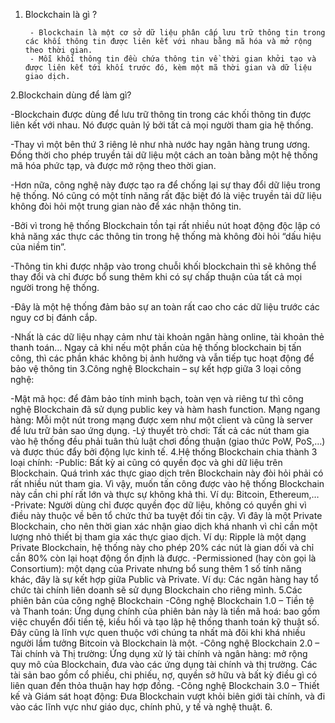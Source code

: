 1. Blockchain là gì ?
        
        - Blockchain là một cơ sở dữ liệu phân cấp lưu trữ thông tin trong các khối thông tin được liên kết với nhau bằng mã hóa và mở rộng theo thời gian. 
        - Mỗi khối thông tin đều chứa thông tin về thời gian khởi tạo và được liên kết tới khối trước đó, kèm một mã thời gian và dữ liệu giao dịch.
        
2.Blockchain dùng để làm gì?

-Blockchain được dùng để lưu trữ thông tin trong các khối thông tin được liên kết với nhau. Nó được quản lý bởi tất cả mọi người tham gia hệ thống.

-Thay vì một bên thứ 3 riêng lẻ như nhà nước hay ngân hàng trung ương. Đồng thời cho phép truyền tải dữ liệu một cách an toàn bằng một hệ thống mã hóa phức tạp, và được mở rộng theo thời gian.

-Hơn nữa, công nghệ này được tạo ra để chống lại sự thay đổi dữ liệu trong hệ thống. Nó cũng có một tính năng rất đặc biệt đó là việc truyền tải dữ liệu không đòi hỏi một trung gian nào để xác nhận thông tin.

-Bởi vì trong hệ thống Blockchain tồn tại rất nhiều nút hoạt động độc lập có khả năng xác thực các thông tin trong hệ thống mà không đòi hỏi “dấu hiệu của niềm tin”.

-Thông tin khi được nhập vào trong chuỗi khối blockchain thì sẽ không thể thay đổi và chỉ được bổ sung thêm khi có sự chấp thuận của tất cả mọi người trong hệ thống.

-Đây là một hệ thống đảm bảo sự an toàn rất cao cho các dữ liệu trước các nguy cơ bị đánh cắp.

-Nhất là các dữ liệu nhạy cảm như tài khoản ngân hàng online, tài khoản thẻ thanh toán… Ngay cả khi nếu một phần của hệ thống blockchain bị tấn công, thì các phần khác không bị ảnh hưởng và vẫn tiếp tục hoạt động để bảo vệ thông tin
3.Công nghệ Blockchain – sự kết hợp giữa 3 loại công nghệ:

-Mật mã học: để đảm bảo tính minh bạch, toàn vẹn và riêng tư thì công nghệ Blockchain đã sử dụng public key và hàm hash function.
Mạng ngang hàng: Mỗi một nút trong mạng được xem như một client và cũng là server để lưu trữ bản sao ứng dụng.
-Lý thuyết trò chơi: Tất cả các nút tham gia vào hệ thống đều phải tuân thủ luật chơi đồng thuận (giao thức PoW, PoS,…) và được thúc đẩy bởi động lực kinh tế.
4.Hệ thống Blockchain chia thành 3 loại chính:
-Public: Bất kỳ ai cũng có quyền đọc và ghi dữ liệu trên Blockchain. Quá trình xác thực giao dịch trên Blockchain này đòi hỏi phải có rất nhiều nút tham gia. Vì vậy, muốn tấn công được vào hệ thống Blockchain này cần chi phí rất lớn và thực sự không khả thi. Ví dụ: Bitcoin, Ethereum,…
-Private: Người dùng chỉ được quyền đọc dữ liệu, không có quyền ghi vì điều này thuộc về bên tổ chức thứ ba tuyệt đối tin cậy. Vì đây là một Private Blockchain, cho nên thời gian xác nhận giao dịch khá nhanh vì chỉ cần một lượng nhỏ thiết bị tham gia xác thực giao dịch. Ví dụ: Ripple là một dạng Private Blockchain, hệ thống này cho phép 20% các nút là gian dối và chỉ cần 80% còn lại hoạt động ổn định là được.
-Permissioned (hay còn gọi là Consortium): một dạng của Private nhưng bổ sung thêm 1 số tính năng khác, đây là sự kết hợp giữa Public và Private. Ví dụ: Các ngân hàng hay tổ chức tài chính liên doanh sẽ sử dụng Blockchain cho riêng mình.
5.Các phiên bản của công nghệ Blockchain
-Công nghệ Blockchain 1.0 – Tiền tệ và Thanh toán: Ứng dụng chính của phiên bản này là tiền mã hoá: bao gồm việc chuyển đổi tiền tệ, kiều hối và tạo lập hệ thống thanh toán kỹ thuật số. Đây cũng là lĩnh vực quen thuộc với chúng ta nhất mà đôi khi khá nhiều người lầm tưởng Bitcoin và Blockchain là một.
-Công nghệ Blockchain 2.0 – Tài chính và Thị trường: Ứng dụng xử lý tài chính và ngân hàng: mở rộng quy mô của Blockchain, đưa vào các ứng dụng tài chính và thị trường. Các tài sản bao gồm cổ phiếu, chi phiếu, nợ, quyền sở hữu và bất kỳ điều gì có liên quan đến thỏa thuận hay hợp đồng.
-Công nghệ Blockchain 3.0 – Thiết kế và Giám sát hoạt động:  Đưa Blockchain vượt khỏi biên giới tài chính, và đi vào các lĩnh vực như giáo dục, chính phủ, y tế và nghệ thuật.
6.
